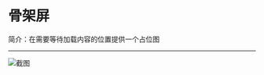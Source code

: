 # 骨架屏

简介：在需要等待加载内容的位置提供一个占位图

---

![截图](https://531431988.github.io/vue-component-library/components/skeleton/thumbnail.png)
